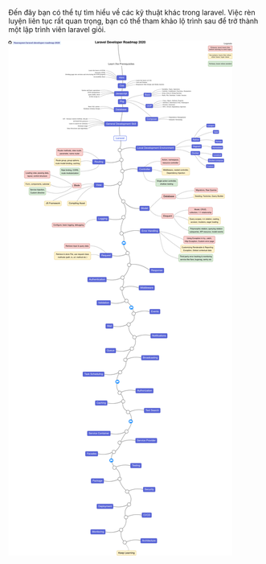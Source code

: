 Đến đây bạn có thể tự tìm hiểu về các kỹ thuật khác trong laravel. Việc rèn luyện liên tục rất quan trọng, bạn có thể tham khảo lộ trình sau để trở thành một lập trình viên laravel giỏi.

![image](../roadmap.png)
